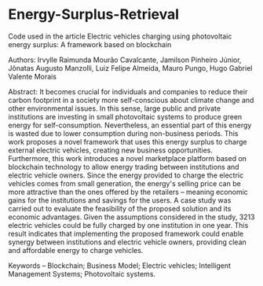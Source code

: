 # Energy-Surplus-Retrieval

Code used in the article Electric vehicles charging using photovoltaic energy surplus: A framework based on blockchain

Authors: Irvylle Raimunda Mourão Cavalcante, Jamilson Pinheiro Júnior, Jônatas Augusto Manzolli, Luiz Felipe Almeida, Mauro Pungo, Hugo Gabriel Valente Morais

Abstract: It becomes crucial for individuals and companies to reduce their carbon footprint in a society more self-conscious about climate change and other environmental issues. In this sense, large public and private institutions are investing in small photovoltaic systems to produce green energy for self-consumption. Nevertheless, an essential part of this energy is wasted due to lower consumption during non-business periods. This work proposes a novel framework that uses this energy surplus to charge external electric vehicles, creating new business opportunities. Furthermore, this work introduces a novel marketplace platform based on blockchain technology to allow energy trading between institutions and electric vehicle owners. Since the energy provided to charge the electric vehicles comes from small generation, the energy's selling price can be more attractive than the ones offered by the retailers – meaning economic gains for the institutions and savings for the users. A case study was carried out to evaluate the feasibility of the proposed solution and its economic advantages. Given the assumptions considered in the study, 3213 electric vehicles could be fully charged by one institution in one year. This result indicates that implementing the proposed framework could enable synergy between institutions and electric vehicle owners, providing clean and affordable energy to charge vehicles.

Keywords – Blockchain; Business Model; Electric vehicles; Intelligent Management Systems; Photovoltaic systems.
